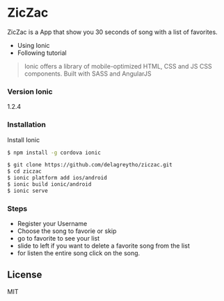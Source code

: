 

# ZicZac

ZicZac is a App that show you 30 seconds of song  with a list of favorites.


  - Using Ionic
  - Following tutorial



> Ionic offers a library of mobile-optimized HTML, CSS and JS CSS components.
>Built with SASS and AngularJS


### Version Ionic
1.2.4



### Installation

Install Ionic

```sh
$ npm install -g cordova ionic
```

```sh
$ git clone https://github.com/delagreytho/ziczac.git
$ cd ziczac
$ ionic platform add ios/android
$ ionic build ionic/android
$ ionic serve    
```


### Steps
 - Register your Username
 - Choose the song to favorie or skip
 - go to favorite to see your list
 - slide to left if you want to delete a favorite song from the list
 - for listen the entire song click on the song.




[dill]: <https://github.com/joemccann/dillinger>
[thinkster]: <https://thinkster.io/>



License
----
MIT
